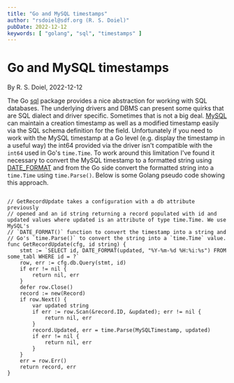 ```yaml
---
title: "Go and MySQL timestamps"
author: "rsdoiel@sdf.org (R. S. Doiel)"
pubDate: 2022-12-12
keywords: [ "golang", "sql", "timestamps" ]
---
```


# Go and MySQL timestamps

By R. S. Doiel, 2022-12-12

The Go [sql](database/sql) package provides a nice abstraction for working with SQL databases. The underlying drivers and DBMS can present some quirks that are SQL dialect and driver specific.  Sometimes that is not a big deal. [MySQL](https://dev.mysql.com) can maintain a creation timestamp as well as a modified timestamp easily via the SQL schema definition for the field. Unfortunately if you need to work with the MySQL timestamp at a Go level (e.g. display the timestamp in a useful way) the int64 provided via the driver isn't compatible with the `int64` used in Go's `time.Time`. To work around this limitation I've found it necessary to convert the MySQL timestamp to a formatted string using [DATE_FORMAT](https://dev.mysql.com/doc/refman/8.0/en/date-and-time-functions.html#function_date-format "DATE_FORMAT is a MySQL date/time function returning a string value") and from the Go side convert the formatted string into a `time.Time` using `time.Parse()`. Below is some Golang pseudo code showing this approach.

```

// GetRecordUpdate takes a configuration with a db attribute previously
// opened and an id string returning a record populated with id and updated values where updated is an attribute of type time.Time. We use MySQL's
// `DATE_FORMAT()` function to convert the timestamp into a string and
// Go's `time.Parse()` to convert the string into a `time.Time` value.
func GetRecordUpdate(cfg, id string) {
	stmt := `SELECT id, DATE_FORMAT(updated, "%Y-%m-%d %H:%i:%s") FROM some_tabl WHERE id = ?`
	row, err := cfg.db.Query(stmt, id)
	if err != nil {
		return nil, err
	}
	defer row.Close()
	record := new(Record)
	if row.Next() {
		var updated string
		if err := row.Scan(&record.ID, &updated); err != nil {
			return nil, err
		}
		record.Updated, err = time.Parse(MySQLTimestamp, updated)
		if err != nil {
			return nil, err
		}
	}
	err = row.Err()
	return record, err
}
```
